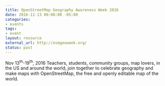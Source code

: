 ```yaml
---
title: OpenStreetMap Geography Awareness Week 2016
date: 2016-11-13 00:00:00 -05:00
categories:
- events
tags:
- event
layout: resource
external_url: http://osmgeoweek.org/
status: past
---
```


Nov 13<sup>th</sup>-19<sup>th</sup>, 2016
Teachers, students, community groups, map lovers, in the US and around the world, join together to celebrate geography and make maps with OpenStreetMap, the free and openly editable map of the world.

